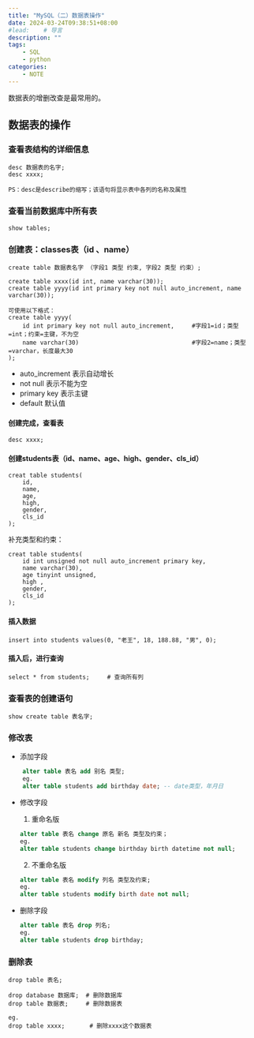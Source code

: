 ```yaml
---
title: "MySQL（二）数据表操作"
date: 2024-03-24T09:38:51+08:00
#lead:    # 导言
description: ""
tags:
    - SQL
    - python
categories:
    - NOTE
---
```



数据表的增删改查是最常用的。

<!--more-->

## 数据表的操作
### 查看表结构的详细信息
    desc 数据表的名字;
    desc xxxx;

    PS：desc是describe的缩写；该语句将显示表中各列的名称及属性

### 查看当前数据库中所有表
    show tables;

### 创建表：classes表（id 、name）
    create table 数据表名字 （字段1 类型 约束, 字段2 类型 约束）;

    create table xxxx(id int, name varchar(30));
    create table yyyy(id int primary key not null auto_increment, name varchar(30));

    可使用以下格式：
    create table yyyy(
        id int primary key not null auto_increment,     #字段1=id；类型=int；约束=主键，不为空
        name varchar(30)                                #字段2=name；类型=varchar，长度最大30
    );
* auto_increment 表示自动增长
*  not null 表示不能为空
*  primary key 表示主键
* default 默认值

#### 创建完成，查看表
    desc xxxx;

#### 创建students表（id、name、age、high、gender、cls_id）
    creat table students(
        id,
        name,
        age,
        high,
        gender,
        cls_id
    );

补充类型和约束：

    creat table students(
        id int unsigned not null auto_increment primary key,
        name varchar(30),
        age tinyint unsigned,
        high ,
        gender,
        cls_id
    );

#### 插入数据
    insert into students values(0, "老王", 18, 188.88, "男", 0);

#### 插入后，进行查询
    select * from students;     # 查询所有列

### 查看表的创建语句
    show create table 表名字;


### 修改表
* 添加字段
```SQL
    alter table 表名 add 别名 类型;
    eg.
    alter table students add birthday date; -- date类型，年月日
```
* 修改字段
    1. 重命名版
   ```SQL
   alter table 表名 change 原名 新名 类型及约束；
   eg.
   alter table students change birthday birth datetime not null;
   ```
   
    2. 不重命名版
   ```SQL
   alter table 表名 modify 列名 类型及约束;
   eg.
   alter table students modify birth date not null;
   ```

* 删除字段
  ```SQL
  alter table 表名 drop 列名;
  eg.
  alter table students drop birthday;
  ```

### 删除表
    drop table 表名;

    drop database 数据库;  # 删除数据库
    drop table 数据表;     # 删除数据表
    
    eg.
    drop table xxxx;       # 删除xxxx这个数据表


